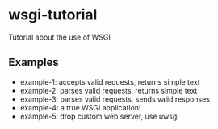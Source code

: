# wsgi-tutorial
Tutorial about the use of WSGI

## Examples
* example-1: accepts valid requests, returns simple text
* example-2: parses valid requests, returns simple text
* example-3: parses valid requests, sends valid responses
* example-4: a true WSGI application!
* example-5: drop custom web server, use uwsgi
